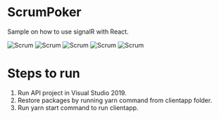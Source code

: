 # ScrumPoker

Sample on how to use signalR with React.

![Scrum](https://raw.githubusercontent.com/vikas0sharma/ScrumPoker/master/images/1.gif)
![Scrum](https://raw.githubusercontent.com/vikas0sharma/ScrumPoker/master/images/2.gif)
![Scrum](https://raw.githubusercontent.com/vikas0sharma/ScrumPoker/master/images/3.gif)
![Scrum](https://raw.githubusercontent.com/vikas0sharma/ScrumPoker/master/images/4.gif)
![Scrum](https://raw.githubusercontent.com/vikas0sharma/ScrumPoker/master/images/5.gif)

# Steps to run
1. Run API project in Visual Studio 2019.
2. Restore packages by running yarn command from clientapp folder.
3. Run yarn start command to run clientapp.
